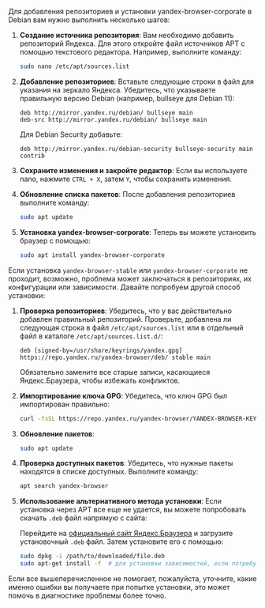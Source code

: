 Для добавления репозиториев и установки yandex-browser-corporate в Debian вам нужно выполнить несколько шагов:

1. **Создание источника репозитория**: Вам необходимо добавить репозиторий Яндекса. Для этого откройте файл источников APT с помощью текстового редактора. Например, выполните команду:

   ```bash
   sudo nano /etc/apt/sources.list
   ```

2. **Добавление репозиториев**: Вставьте следующие строки в файл для указания на зеркало Яндекса. Убедитесь, что указываете правильную версию Debian (например, bullseye для Debian 11):

   ```
   deb http://mirror.yandex.ru/debian/ bullseye main
   deb-src http://mirror.yandex.ru/debian/ bullseye main
   ```

   Для Debian Security добавьте:

   ```
   deb http://mirror.yandex.ru/debian-security bullseye-security main contrib
   ```

3. **Сохраните изменения и закройте редактор**: Если вы используете nano, нажмите `CTRL + X`, затем `Y`, чтобы сохранить изменения.

4. **Обновление списка пакетов**: После добавления репозиториев выполните команду:

   ```bash
   sudo apt update
   ```

5. **Установка yandex-browser-corporate**: Теперь вы можете установить браузер с помощью:

   ```bash
   sudo apt install yandex-browser-corporate
   ```
Если установка `yandex-browser-stable` или `yandex-browser-corporate` не проходит, возможно, проблема может заключаться в репозиториях, их конфигурации или зависимости. Давайте попробуем другой способ установки:

1. **Проверка репозиториев**: Убедитесь, что у вас действительно добавлен правильный репозиторий. Проверьте, добавлена ли следующая строка в файл `/etc/apt/sources.list` или в отдельный файл в каталоге `/etc/apt/sources.list.d/`:

   ```
   deb [signed-by=/usr/share/keyrings/yandex.gpg] https://repo.yandex.ru/yandex-browser/deb/ stable main
   ```

   Обязательно замените все старые записи, касающиеся Яндекс.Браузера, чтобы избежать конфликтов.

2. **Импортирование ключа GPG**: Убедитесь, что ключ GPG был импортирован правильно:

   ```bash
   curl -fsSL https://repo.yandex.ru/yandex-browser/YANDEX-BROWSER-KEY.GPG | sudo gpg --dearmor -o /usr/share/keyrings/yandex.gpg
   ```

3. **Обновление пакетов**:

   ```bash
   sudo apt update
   ```

4. **Проверка доступных пакетов**: Убедитесь, что нужные пакеты находятся в списке доступных. Выполните команду:

   ```bash
   apt search yandex-browser
   ```

5. **Использование альтернативного метода установки**: Если установка через APT все еще не удается, вы можете попробовать скачать `.deb` файл напрямую с сайта:

   Перейдите на [официальный сайт Яндекс.Браузера](https://browser.yandex.ru/) и загрузите установочный `.deb` файл. Затем установите его с помощью:

   ```bash
   sudo dpkg -i /path/to/downloaded/file.deb
   sudo apt-get install -f  # для установки зависимостей, если потребуется
   ```

Если все вышеперечисленное не помогает, пожалуйста, уточните, какие именно ошибки вы получаете при попытке установки, это может помочь в диагностике проблемы более точно. 

